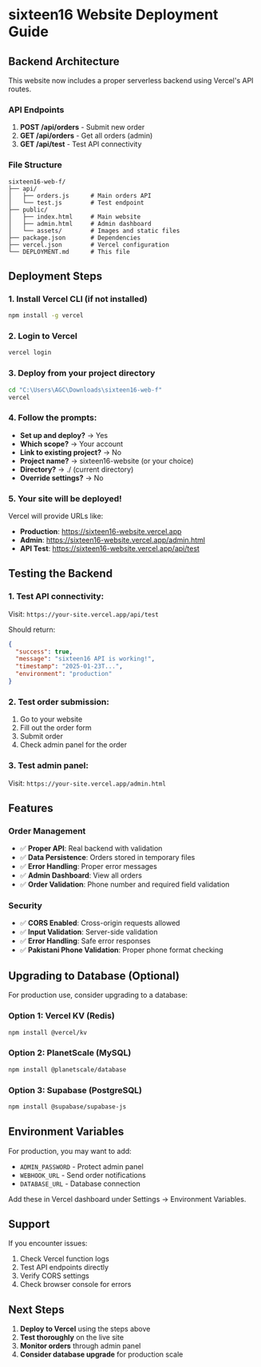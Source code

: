 # sixteen16 Website Deployment Guide

## Backend Architecture

This website now includes a proper serverless backend using Vercel's API routes.

### API Endpoints

1. **POST /api/orders** - Submit new order
2. **GET /api/orders** - Get all orders (admin)
3. **GET /api/test** - Test API connectivity

### File Structure
```
sixteen16-web-f/
├── api/
│   ├── orders.js      # Main orders API
│   └── test.js        # Test endpoint
├── public/
│   ├── index.html     # Main website
│   ├── admin.html     # Admin dashboard
│   └── assets/        # Images and static files
├── package.json       # Dependencies
├── vercel.json        # Vercel configuration
└── DEPLOYMENT.md      # This file
```

## Deployment Steps

### 1. Install Vercel CLI (if not installed)
```bash
npm install -g vercel
```

### 2. Login to Vercel
```bash
vercel login
```

### 3. Deploy from your project directory
```bash
cd "C:\Users\AGC\Downloads\sixteen16-web-f"
vercel
```

### 4. Follow the prompts:
- **Set up and deploy?** → Yes
- **Which scope?** → Your account
- **Link to existing project?** → No
- **Project name?** → sixteen16-website (or your choice)
- **Directory?** → ./ (current directory)
- **Override settings?** → No

### 5. Your site will be deployed!
Vercel will provide URLs like:
- **Production**: https://sixteen16-website.vercel.app
- **Admin**: https://sixteen16-website.vercel.app/admin.html
- **API Test**: https://sixteen16-website.vercel.app/api/test

## Testing the Backend

### 1. Test API connectivity:
Visit: `https://your-site.vercel.app/api/test`

Should return:
```json
{
  "success": true,
  "message": "sixteen16 API is working!",
  "timestamp": "2025-01-23T...",
  "environment": "production"
}
```

### 2. Test order submission:
1. Go to your website
2. Fill out the order form
3. Submit order
4. Check admin panel for the order

### 3. Test admin panel:
Visit: `https://your-site.vercel.app/admin.html`

## Features

### Order Management
- ✅ **Proper API**: Real backend with validation
- ✅ **Data Persistence**: Orders stored in temporary files
- ✅ **Error Handling**: Proper error messages
- ✅ **Admin Dashboard**: View all orders
- ✅ **Order Validation**: Phone number and required field validation

### Security
- ✅ **CORS Enabled**: Cross-origin requests allowed
- ✅ **Input Validation**: Server-side validation
- ✅ **Error Handling**: Safe error responses
- ✅ **Pakistani Phone Validation**: Proper phone format checking

## Upgrading to Database (Optional)

For production use, consider upgrading to a database:

### Option 1: Vercel KV (Redis)
```bash
npm install @vercel/kv
```

### Option 2: PlanetScale (MySQL)
```bash
npm install @planetscale/database
```

### Option 3: Supabase (PostgreSQL)
```bash
npm install @supabase/supabase-js
```

## Environment Variables

For production, you may want to add:
- `ADMIN_PASSWORD` - Protect admin panel
- `WEBHOOK_URL` - Send order notifications
- `DATABASE_URL` - Database connection

Add these in Vercel dashboard under Settings → Environment Variables.

## Support

If you encounter issues:
1. Check Vercel function logs
2. Test API endpoints directly
3. Verify CORS settings
4. Check browser console for errors

## Next Steps

1. **Deploy to Vercel** using the steps above
2. **Test thoroughly** on the live site
3. **Monitor orders** through admin panel
4. **Consider database upgrade** for production scale
